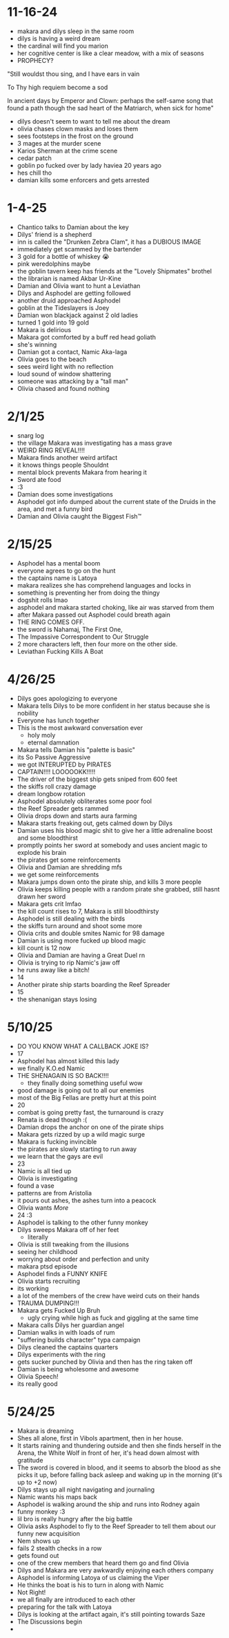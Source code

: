 # 11-16-24
- makara and dilys sleep in the same room
- dilys is having a weird dream
- the cardinal will find you marion
- her cognitive center is like a clear meadow, with a mix of seasons 
- PROPHECY?

"Still wouldst thou sing, and I have ears in vain

To Thy high requiem become a sod 

In ancient days by Emperor and Clown: perhaps the self-same song that found a path though the sad heart of the Matriarch, when sick for home"

- dilys doesn't seem to want to tell me about the dream
- olivia chases clown masks and loses them
- sees footsteps in the frost on the ground
- 3 mages at the murder scene
- Karios Sherman at the crime scene
- cedar patch
- goblin po fucked over by lady haviea 20 years ago
- hes chill tho
- damian kills some enforcers and gets arrested 

# 1-4-25
- Chantico talks to Damian about the key
- Dilys' friend is a shepherd
- inn is called the "Drunken Zebra Clam", it has a DUBIOUS IMAGE
- immediately get scammed by the bartender
- 3 gold for a bottle of whiskey :sob:
- pink weredolphins maybe
- the goblin tavern keep has friends at the "Lovely Shipmates" brothel
- the librarian is named Akbar Ur-Kine
- Damian and Olivia want to hunt a Leviathan
- Dilys and Asphodel are getting followed
- another druid approached Asphodel
- goblin at the Tideslayers is Joey
- Damian won blackjack against 2 old ladies
- turned 1 gold into 19 gold
- Makara is delirious
- Makara got comforted by a buff red head goliath
- she's winning
- Damian got a contact, Namic Aka-laga
- Olivia goes to the beach
- sees weird light with no reflection
- loud sound of window shattering
- someone was attacking by a "tall man"
- Olivia chased and found nothing

# 2/1/25
- snarg log
- the village Makara was investigating has a mass grave
- WEIRD RING REVEAL!!!!
- Makara finds another weird artifact
- it knows things people Shouldnt
- mental block prevents Makara from hearing it
- Sword ate food
- :3
- Damian does some investigations
- Asphodel got info dumped about the current state of the Druids in the area, and met a funny bird
- Damian and Olivia caught the Biggest Fish:tm:

# 2/15/25
- Asphodel has a mental boom
- everyone agrees to go on the hunt
- the captains name is Latoya
- makara realizes she has comprehend languages and locks in
- something is preventing her from doing the thingy
- dogshit rolls lmao
- asphodel and makara started choking, like air was starved from them
- after Makara passed out Asphodel could breath again
- THE RING COMES OFF.
- the sword is Nahamaj, The First One,
- The Impassive Correspondent to Our Struggle
- 2 more characters left, then four more on the other side.
- Leviathan Fucking Kills A Boat

# 4/26/25
- Dilys goes apologizing to everyone
- Makara tells Dilys to be more confident in her status because she is nobility
- Everyone has lunch together
- This is the most awkward conversation ever
	- holy moly
	- eternal damnation
- Makara tells Damian his "palette is basic"
- its So Passive Aggressive
- we got INTERUPTED by PIRATES
- CAPTAIN!!!! LOOOOOKK!!!!!
- The driver of the biggest ship gets sniped from 600 feet
- the skiffs roll crazy damage
- dream longbow rotation
- Asphodel absolutely obliterates some poor fool
- the Reef Spreader gets rammed 
- Olivia drops down and starts aura farming
- Makara starts freaking out, gets calmed down by Dilys
- Damian uses his blood magic shit to give her a little adrenaline boost and some bloodthirst
- promptly points her sword at somebody and uses ancient magic to explode his brain
- the pirates get some reinforcements
- Olivia and Damian are shredding mfs
- we get some reinforcements
- Makara jumps down onto the pirate ship, and kills 3 more people
- Olivia keeps killing people with a random pirate she grabbed, still hasnt drawn her sword
- Makara gets crit lmfao
- the kill count rises to 7, Makara is still bloodthirsty
- Asphodel is still dealing with the birds
- the skiffs turn around and shoot some more
- Olivia crits and double smites Namic for 98 damage
- Damian is using more fucked up blood magic
- kill count is 12 now
- Olivia and Damian are having a Great Duel rn
- Olivia is trying to rip Namic's jaw off
- he runs away like a bitch!
- 14
- Another pirate ship starts boarding the Reef Spreader
- 15
- the shenanigan stays losing

# 5/10/25
- DO YOU KNOW WHAT A CALLBACK JOKE IS?
- 17
- Asphodel has almost killed this lady
- we finally K.O.ed Namic
- THE SHENAGAIN IS SO BACK!!!!
	- they finally doing something useful wow
- good damage is going out to all our enemies
- most of the Big Fellas are pretty hurt at this point
- 20
- combat is going pretty fast, the turnaround is crazy
- Renata is dead though :(
- Damian drops the anchor on one of the pirate ships
- Makara gets rizzed by up a wild magic surge
- Makara is fucking invincible
- the pirates are slowly starting to run away
- we learn that the gays are evil
- 23
- Namic is all tied up
- Olivia is investigating
- found a vase
- patterns are from Aristolia
- it pours out ashes, the ashes turn into a peacock
- Olivia wants *More*
- 24 :3
- Asphodel is talking to the other funny monkey
- Dilys sweeps Makara off of her feet
	- literally
- Olivia is still tweaking from the illusions
- seeing her childhood
- worrying about order and perfection and unity
- makara ptsd episode
- Asphodel finds a FUNNY KNIFE
- Olivia starts recruiting
- its working
- a lot of the members of the crew have weird cuts on their hands
- TRAUMA DUMPING!!!
- Makara gets Fucked Up Bruh 
	- ugly crying while high as fuck and giggling at the same time
- Makara calls Dilys her guardian angel
- Damian walks in with loads of rum
- "suffering builds character" typa campaign
- Dilys cleaned the captains quarters
- Dilys experiments with the ring
- gets sucker punched by Olivia and then has the ring taken off
- Damian is being wholesome and awesome
- Olivia Speech!
- its really good

# 5/24/25
- Makara is dreaming
- Shes all alone, first in Vibols apartment, then in her house.
- It starts raining and thundering outside and then she finds herself in the Arena, the White Wolf in front of her, it's head down almost with gratitude
- The sword is covered in blood, and it seems to absorb the blood as she picks it up, before falling back asleep and waking up in the morning (it's up to +2 now)
- Dilys stays up all night navigating and journaling
- Namic wants his maps back
- Asphodel is walking around the ship and runs into Rodney again
- funny monkey :3
- lil bro is really hungry after the big battle
- Olivia asks Asphodel to fly to the Reef Spreader to tell them about our funny new acquisition
- Nem shows up
- fails 2 stealth checks in a row 
- gets found out
- one of the crew members that heard them go and find Olivia
- Dilys and Makara are very awkwardly enjoying each others company
- Asphodel is informing Latoya of us claiming the Viper
- He thinks the boat is his to turn in along with Namic
- Not Right!
- we all finally are introduced to each other 
- preparing for the talk with Latoya
- Dilys is looking at the artifact again, it's still pointing towards Saze
- The Discussions begin
- 